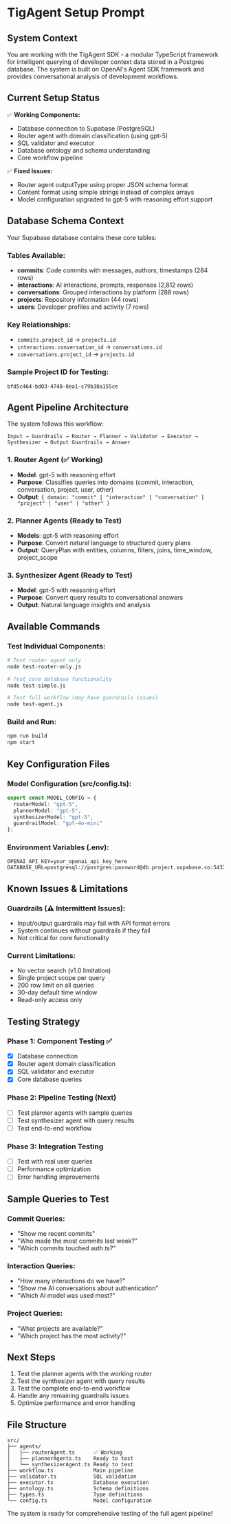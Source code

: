 # TigAgent Setup Prompt

## System Context
You are working with the TigAgent SDK - a modular TypeScript framework for intelligent querying of developer context data stored in a Postgres database. The system is built on OpenAI's Agent SDK framework and provides conversational analysis of development workflows.

## Current Setup Status
✅ **Working Components:**
- Database connection to Supabase (PostgreSQL)
- Router agent with domain classification (using gpt-5)
- SQL validator and executor
- Database ontology and schema understanding
- Core workflow pipeline

✅ **Fixed Issues:**
- Router agent outputType using proper JSON schema format
- Content format using simple strings instead of complex arrays
- Model configuration upgraded to gpt-5 with reasoning effort support

## Database Schema Context
Your Supabase database contains these core tables:

### Tables Available:
- **commits**: Code commits with messages, authors, timestamps (284 rows)
- **interactions**: AI interactions, prompts, responses (2,812 rows)  
- **conversations**: Grouped interactions by platform (288 rows)
- **projects**: Repository information (44 rows)
- **users**: Developer profiles and activity (7 rows)

### Key Relationships:
- `commits.project_id` → `projects.id`
- `interactions.conversation_id` → `conversations.id`
- `conversations.project_id` → `projects.id`

### Sample Project ID for Testing:
`bfd5c464-bd03-4748-8ea1-c79b38a155ce`

## Agent Pipeline Architecture
The system follows this workflow:
```
Input → Guardrails → Router → Planner → Validator → Executor → Synthesizer → Output Guardrails → Answer
```

### 1. Router Agent (✅ Working)
- **Model**: gpt-5 with reasoning effort
- **Purpose**: Classifies queries into domains (commit, interaction, conversation, project, user, other)
- **Output**: `{ domain: "commit" | "interaction" | "conversation" | "project" | "user" | "other" }`

### 2. Planner Agents (Ready to Test)
- **Models**: gpt-5 with reasoning effort
- **Purpose**: Convert natural language to structured query plans
- **Output**: QueryPlan with entities, columns, filters, joins, time_window, project_scope

### 3. Synthesizer Agent (Ready to Test)
- **Model**: gpt-5 with reasoning effort  
- **Purpose**: Convert query results to conversational answers
- **Output**: Natural language insights and analysis

## Available Commands

### Test Individual Components:
```bash
# Test router agent only
node test-router-only.js

# Test core database functionality
node test-simple.js

# Test full workflow (may have guardrails issues)
node test-agent.js
```

### Build and Run:
```bash
npm run build
npm start
```

## Key Configuration Files

### Model Configuration (src/config.ts):
```typescript
export const MODEL_CONFIG = {
  routerModel: "gpt-5",
  plannerModel: "gpt-5", 
  synthesizerModel: "gpt-5",
  guardrailModel: "gpt-4o-mini"
};
```

### Environment Variables (.env):
```env
OPENAI_API_KEY=your_openai_api_key_here
DATABASE_URL=postgresql://postgres:password@db.project.supabase.co:5432/postgres
```

## Known Issues & Limitations

### Guardrails (⚠️ Intermittent Issues):
- Input/output guardrails may fail with API format errors
- System continues without guardrails if they fail
- Not critical for core functionality

### Current Limitations:
- No vector search (v1.0 limitation)
- Single project scope per query
- 200 row limit on all queries
- 30-day default time window
- Read-only access only

## Testing Strategy

### Phase 1: Component Testing ✅
- [x] Database connection
- [x] Router agent domain classification
- [x] SQL validator and executor
- [x] Core database queries

### Phase 2: Pipeline Testing (Next)
- [ ] Test planner agents with sample queries
- [ ] Test synthesizer agent with query results
- [ ] Test end-to-end workflow

### Phase 3: Integration Testing
- [ ] Test with real user queries
- [ ] Performance optimization
- [ ] Error handling improvements

## Sample Queries to Test

### Commit Queries:
- "Show me recent commits"
- "Who made the most commits last week?"
- "Which commits touched auth.ts?"

### Interaction Queries:
- "How many interactions do we have?"
- "Show me AI conversations about authentication"
- "Which AI model was used most?"

### Project Queries:
- "What projects are available?"
- "Which project has the most activity?"

## Next Steps
1. Test the planner agents with the working router
2. Test the synthesizer agent with query results
3. Test the complete end-to-end workflow
4. Handle any remaining guardrails issues
5. Optimize performance and error handling

## File Structure
```
src/
├── agents/
│   ├── routerAgent.ts      ✅ Working
│   ├── plannerAgents.ts    Ready to test
│   └── synthesizerAgent.ts Ready to test
├── workflow.ts             Main pipeline
├── validator.ts            SQL validation
├── executor.ts             Database execution
├── ontology.ts             Schema definitions
├── types.ts                Type definitions
└── config.ts               Model configuration
```

The system is ready for comprehensive testing of the full agent pipeline!
